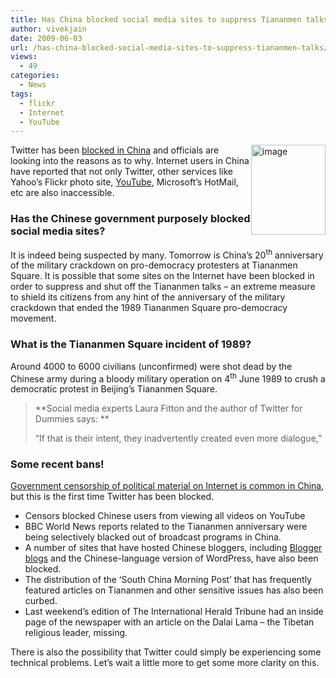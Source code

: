 ```yaml
---
title: Has China blocked social media sites to suppress Tiananmen talks?
author: vivekjain
date: 2009-06-03
url: /has-china-blocked-social-media-sites-to-suppress-tiananmen-talks/
views:
  - 49
categories:
  - News
tags:
  - flickr
  - Internet
  - YouTube
---
```

<img class="wp-image-50722" style="margin-left: 0px;margin-right: 0px" src="http://cdn.devilsworkshop.org/files/2009/06/image7.png" border="0" alt="image" width="119" height="144" align="right" /> Twitter has been [blocked in China][1] and officials are looking into the reasons as to why. Internet users in China have reported that not only Twitter, other services like Yahoo&#8217;s Flickr photo site, [YouTube][2], Microsoft&#8217;s HotMail, etc are also inaccessible.

### Has the Chinese government purposely blocked social media sites?

It is indeed being suspected by many. Tomorrow is China’s 20<sup>th</sup> anniversary of the military crackdown on pro-democracy protesters at Tiananmen Square. It is possible that some sites on the Internet have been blocked in order to suppress and shut off the Tiananmen talks – an extreme measure to shield its citizens from any hint of the anniversary of the military crackdown that ended the 1989 Tiananmen Square pro-democracy movement.

### What is the Tiananmen Square incident of 1989?

Around 4000 to 6000 civilians (unconfirmed) were shot dead by the Chinese army during a bloody military operation on 4<sup>th</sup> June 1989 to crush a democratic protest in Beijing’s Tiananmen Square.

> **Social media experts Laura Fitton and the author of Twitter for Dummies says: **
> 
> &#8220;If that is their intent, they inadvertently created even more dialogue,&#8221;

### Some recent bans!

[Government censorship of political material on Internet is common in China][3], but this is the first time Twitter has been blocked.

  * Censors blocked Chinese users from viewing all videos on YouTube
  * BBC World News reports related to the Tiananmen anniversary were being selectively blacked out of broadcast programs in China.
  * A number of sites that have hosted Chinese bloggers, including [Blogger blogs][3] and the Chinese-language version of WordPress, have also been blocked.
  * The distribution of the ‘South China Morning Post’ that has frequently featured articles on Tiananmen and other sensitive issues has also been curbed.
  * Last weekend’s edition of The International Herald Tribune had an inside page of the newspaper with an article on the Dalai Lama &#8211; the Tibetan religious leader, missing.

There is also the possibility that Twitter could simply be experiencing some technical problems. Let’s wait a little more to get some more clarity on this.

 [1]: http://devilsworkshop.org/google-wants-to-dump-china/ "blocked in China"
 [2]: http://devilsworkshop.org/7-ways-to-watch-your-favorite-movies-online-for-free/ "YouTube"
 [3]: http://devilsworkshop.org/the-great-firewall-of-china-blocks-all-blogger-blogs/
